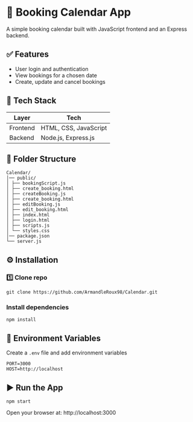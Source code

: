 # 📅 Booking Calendar App
A simple booking calendar built with JavaScript frontend and an Express backend.
## ✅ Features
- User login and authentication
- View bookings for a chosen date
- Create, update and cancel bookings
## 🧠 Tech Stack
| Layer | Tech |
|------|------|
| Frontend | HTML, CSS, JavaScript |
| Backend | Node.js, Express.js |
## 📂 Folder Structure
```
Calendar/
│── public/
│ ├── bookingScript.js
│ ├── create_booking.html
│ ├── createBooking.js
│ ├── create_booking.html
│ ├── editBooking.js
│ ├── edit_booking.html
│ ├── index.html
│ ├── login.html
│ ├── scripts.js 
│ └── styles.css
│── package.json
└── server.js 
```
## ⚙️ Installation
### 1️⃣ Clone repo
```
git clone https://github.com/ArmandleRoux98/Calendar.git
```
### Install dependencies
```
npm install
```

## 🔑 Environment Variables
Create a `.env` file and add environment variables
```
PORT=3000
HOST=http://localhost
```

## ▶️ Run the App
```
npm start
```

Open your browser at: http://localhost:3000
